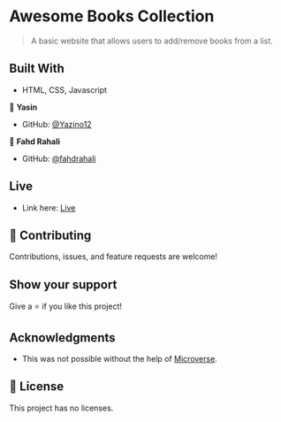 # Awesome Books Collection

> A basic website that allows users to add/remove books from a list.

## Built With

- HTML, CSS, Javascript

👤 **Yasin**

- GitHub: [@Yazino12](https://github.com/Yazino12)

👤 **Fahd Rahali**

- GitHub: [@fahdrahali](https://github.com/fahdrahali)

## Live

- Link here: [Live](https://yazino12.github.io/awesome-books)

## 🤝 Contributing

Contributions, issues, and feature requests are welcome!

## Show your support

Give a ⭐️ if you like this project!

## Acknowledgments

- This was not possible without the help of [Microverse](https://github.com/microverseinc/curriculum-transversal-skills/blob/main/documentation/hello_microverse_project.md).

## 📝 License

This project has no licenses.
